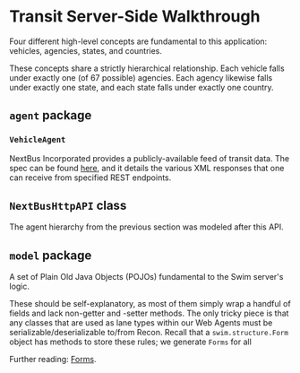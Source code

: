 # Transit Server-Side Walkthrough

Four different high-level concepts are fundamental to this application: vehicles, agencies, states, and countries.

These concepts share a strictly hierarchical relationship. Each vehicle falls under exactly one (of 67 possible) agencies. Each agency likewise falls under exactly one state, and each state falls under exactly one country.



## `agent` package


### `VehicleAgent`

NextBus Incorporated provides a publicly-available feed of transit data. The spec can be found [here](https://www.nextbus.com/xmlFeedDocs/NextBusXMLFeed.pdf), and it details the various XML responses that one can receive from specified REST endpoints.

## `NextBusHttpAPI` class

The agent hierarchy from the previous section was modeled after this API.

## `model` package

A set of Plain Old Java Objects (POJOs) fundamental to the Swim server's logic.

These should be self-explanatory, as most of them simply wrap a handful of fields and lack non-getter and -setter methods. The only tricky piece is that any classes that are used as lane types within our Web Agents must be serializable/deserializable to/from Recon. Recall that a `swim.structure.Form` object has methods to store these rules; we generate `Forms` for all

Further reading: [Forms](http://docs.swim.ai/js/latest/modules/_swim_structure.html#forms).


